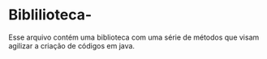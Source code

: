 # Biblilioteca-
Esse arquivo contém uma biblioteca com uma série de métodos que visam agilizar a criação de códigos em java. 

